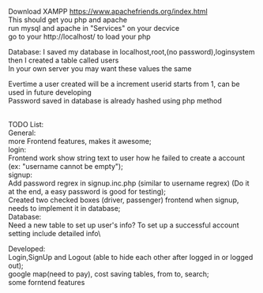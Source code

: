 Download XAMPP https://www.apachefriends.org/index.html \
This should get you php and apache \
run mysql and apache in "Services" on your decvice\
go to your http://localhost/ to load your php 

Database: I saved my database in localhost,root,(no password),loginsystem \
then I created a table called users\
In your own server you may want these values the same

Evertime a user created will be a increment userid starts from 1, can be used in future developing\
Password saved in database is already hashed using php method


\
TODO List: \
General:\
more Frontend features, makes it awesome;\
login:\
Frontend work show string text to user how he failed to create a account (ex: "username cannot be empty");\
signup:\
Add password regrex in signup.inc.php (similar to username regrex) (Do it at the end, a easy password is good for testing); \
Created two checked boxes (driver, passenger) frontend when signup, needs to implement it in database;\
Database:\
Need a new table to set up user's info? To set up a successful account setting include detailed info\

Developed:\
Login,SignUp and Logout (able to hide each other after logged in or logged out);\
google map(need to pay), cost saving tables, from to, search;\
some forntend features
